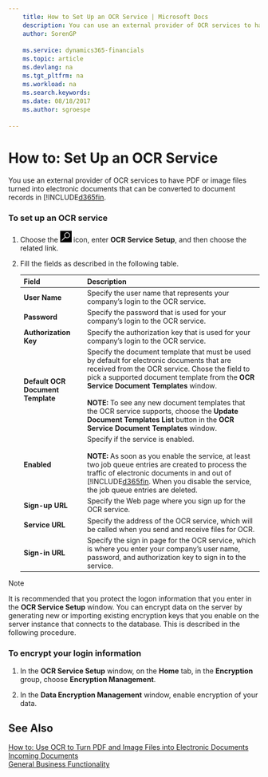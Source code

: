 ```yaml
---
    title: How to Set Up an OCR Service | Microsoft Docs
    description: You can use an external provider of OCR services to have PDF or image files turned into electronic documents.
    author: SorenGP

    ms.service: dynamics365-financials
    ms.topic: article
    ms.devlang: na
    ms.tgt_pltfrm: na
    ms.workload: na
    ms.search.keywords:
    ms.date: 08/18/2017
    ms.author: sgroespe

---
```

# How to: Set Up an OCR Service
You use an external provider of OCR services to have PDF or image files turned into electronic documents that can be converted to document records in [!INCLUDE[d365fin](includes/d365fin_md.md).  

### To set up an OCR service  

1.  Choose the ![Search for Page or Report](media/ui-search/search_small.png "Search for Page or Report icon") icon, enter **OCR Service Setup**, and then choose the related link.  

2.  Fill the fields as described in the following table.  

    |Field|Description|  
    |---------------------------------|---------------------------------------|  
    |**User Name**|Specify the user name that represents your company’s login to the OCR service.|  
    |**Password**|Specify the password that is used for your company’s login to the OCR service.|  
    |**Authorization Key**|Specify the authorization key that is used for your company’s login to the OCR service.|  
    |**Default OCR Document Template**|Specify the document template that must be used by default for electronic documents that are received from the OCR service. Chose the field to pick a supported document template from the **OCR Service Document Templates** window.<br /><br /> **NOTE:** To see any new document templates that the OCR service supports, choose the **Update Document Templates List** button in the **OCR Service Document Templates** window.|  
    |**Enabled**|Specify if the service is enabled.<br /><br /> **NOTE:** As soon as you enable the service, at least two job queue entries are created to process the traffic of electronic documents in and out of [!INCLUDE[d365fin](includes/d365fin_md.md). When you disable the service, the job queue entries are deleted.|  
    |**Sign-up URL**|Specify the Web page where you sign up for the OCR service.|  
    |**Service URL**|Specify the address of the OCR service, which will be called when you send and receive files for OCR.|  
    |**Sign-in URL**|Specify the sign in page for the OCR service, which is where you enter your company’s user name, password, and authorization key to sign in to the service.|  

> [!NOTE]  
>  It is recommended that you protect the logon information that you enter in the **OCR Service Setup** window. You can encrypt data on the server by generating new or importing existing encryption keys that you enable on the server instance that connects to the database. This is described in the following procedure.  

### To encrypt your login information  

1.  In the **OCR Service Setup** window, on the **Home** tab, in the **Encryption** group, choose **Encryption Management**.  

2.  In the **Data Encryption Management** window, enable encryption of your data. <!--For more information, see [Manage Data Encryption](admin-manage-data-encryption.md).-->  

## See Also  
[How to: Use OCR to Turn PDF and Image Files into Electronic Documents](../how-to-use-ocr-to-turn-pdf-and-image-files-into-electronic-documents.md)   
[Incoming Documents](across-income-documents.md)  
[General Business Functionality](ui-across-business-areas.md)  
